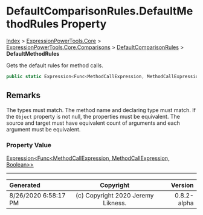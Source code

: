 ﻿# DefaultComparisonRules.DefaultMethodRules Property

[Index](../index.md) > [ExpressionPowerTools.Core](ExpressionPowerTools.Core.a.md) > [ExpressionPowerTools.Core.Comparisons](ExpressionPowerTools.Core.Comparisons.n.md) > [DefaultComparisonRules](ExpressionPowerTools.Core.Comparisons.DefaultComparisonRules.cs.md) > **DefaultMethodRules**

Gets the default rules for method calls.

```csharp
public static Expression<Func<MethodCallExpression, MethodCallExpression, Boolean>> DefaultMethodRules { get; }
```

## Remarks

The types must match. The method name and declaring type must match. If the `Object` property is not null, the properties must be equivalent. The
            source and target must have equivalent count of arguments and each argument
            must be equivalent.

### Property Value

 [Expression&lt;Func&lt;MethodCallExpression, MethodCallExpression, Boolean>>](https://docs.microsoft.com/dotnet/api/system.linq.expressions.expression-1) 


---

| Generated | Copyright | Version |
| :-- | :-: | --: |
| 8/26/2020 6:58:17 PM | (c) Copyright 2020 Jeremy Likness. | 0.8.2-alpha |
